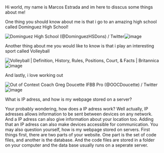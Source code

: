 Hi world, my name is Marcos Estrada and im here to disscus some things about me!

One thing you should know about me is that i go to an amazing high school called Dominguez High School!

<img src="https://pbs.twimg.com/profile_images/1304830846222778368/gIynCkSW_400x400.jpg" alt="Dominguez High School (@DominguezHSDons) / Twitter"/>![image](https://user-images.githubusercontent.com/53889745/228309655-fbc5dc48-bd29-468b-951e-152b484a5ef2.png)


Another thing about me you would like to know is that i play an interesting sport called Volleyball  

<img src="https://cdn.britannica.com/08/190908-131-A6B6D47D/Volleyball-match.jpg" alt="Volleyball | Definition, History, Rules, Positions, Court, &amp; Facts |  Britannica"/>![image](https://user-images.githubusercontent.com/53889745/228305688-66fd5676-d87c-4109-8e44-a783aef27794.png)

And lastly, i love working out

<img src="https://pbs.twimg.com/ext_tw_video_thumb/1375845240666533891/pu/img/apUUO-P4S-pZNQH-?format=jpg&amp;name=large" alt="Out of Context Coach Greg Doucette IFBB Pro (@OOCDoucette) / Twitter"/>![image](https://user-images.githubusercontent.com/53889745/228306225-9ba13bef-8da1-465a-b4a7-c2261aa5004f.png)

What is IP adress, and how is my webpage stored on a server?

Your probably wondering, how does a IP adress work? Well actually, IP adresses allows information to be sent between devices on any network. And a IP adress can also give information about your location too. Adding that an IP adress can also make devices accessible for communication. You may also question yourself, how is my webpage stored on servers. First things first, there are two parts of your website. One part is the set of code files, and another is the database. And the code files are stored in a folder on your computer and the data base usually runs on a seperate server.
